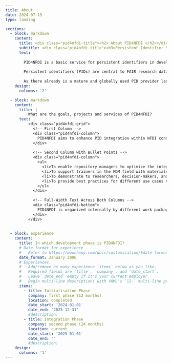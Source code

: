 ```yaml
---
title: About
date: 2024-07-15
type: landing

sections:
  - block: markdown
    content:
      title: <div class="pid4nfdi-title"><h2> About PID4NFDI </h2></div>
      subtitle: <div class="pid4nfdi-title"><h3>Persistent Identifier Services for the German National Research Data Infrastructure (NFDI)  </h3></div>
      text: |
       
        PID4NFDI is a basic service for persistent identifiers in development for the German National Research Data Infrastructure ([Nationale Forschungsdaten&shy;infrastruktur – NFDI](https://www.nfdi.de/?lang=en)). PID4NFDI is part of [Base4NFDI](https://base4nfdi.de/) and is currently in its integration phase, the second of three [service development phases](https://base4nfdi.de/process).
        
        Persistent identifiers (PIDs) are central to FAIR research data management. However, different disciplines and different resources result in diverse requirements and the different NFDI consortia have different levels of maturity in PID implementation. PID4NFDI will design a work programme to build an NFDI foundation service on established PID infrastructures.
        
        As there already is a mature and globally used PID provider landscape and PID needs are highly individual in the consortia, we define our intended service as a set of several components (technical, organisational, standards, training, outreach) that are in their interaction tailored to the needs of NFDI stakeholders.
    design:
      columns: '2'

  - block: markdown
    content:
      title: |
          What are the goals, projects and services of PID4NFDI?   
      text: |
          <div class="pid4nfdi-grid">
            <!-- First Column -->
            <div class="pid4nfdi-column">
              PID4NFDI aims to enhance PID integration within NFDI consortia, considering varying provider maturity levels and community adaptation. Our goal is to boost PID impact by improving metadata quality and interoperability through technical, organisational, and strategic measures. Governance guidelines, outreach efforts, and a modular training concept will promote PID awareness and adoption across disciplines, prototyped collaboratively with consortia partners to ensure broad applicability within NFDI. The interoperability, metadata, governance, training/support, and community engagement components will together form the PID Coordination Hub, which will be a central entry point for users of the PID4NFDI service portfolio.
            </div>
            
            <!-- Second Column with Bullet Points -->
            <div class="pid4nfdi-column">
              <ul>
                <li>To enable repository managers to optimize the integration of PIDs into their workflows,</li>
                <li>To support trainers in the FDM field with materials and information,</li>
                <li>To demonstrate to researchers, decision-makers, and funders the added value of PIDs for their own workflows and processes,</li>
                <li>To provide best practices for different use cases to NFDI multipliers like sections and working groups.</li>
              </ul>
            </div>
            
            <!-- Full-Width Text Across Both Columns -->
            <div class="pid4nfdi-bottom">
              PID4NFDI is organized internally by different work packages that cover these measures and areas of engagement. We operate as part of <a href="https://base4nfdi.de/">Base4NFDI</a>, a joint initiative of all 26 consortia within NFDI to foster and establish reliable NFDI-wide basic services, and are one of <a href="https://base4nfdi.de/projects">several basic services in development</a>.
            </div>
          </div>
          
    
  - block: experience
    content:
      title: In which development phase is PID4NFDI?
      # Date format for experience
      #   Refer to https://wowchemy.com/docs/customization/#date-format
      date_format: January 2006
      # Experiences.
      #   Add/remove as many experience `items` below as you like.
      #   Required fields are `title`, `company`, and `date_start`.
      #   Leave `date_end` empty if it's your current employer.
      #   Begin multi-line descriptions with YAML's `|2-` multi-line prefix.
      items:
        - title: Initialisation Phase
          company: first phase (12 months)
          location: completed
          date_start: '2024-01-01'
          date_end: '2025-12-31'
          #description: 
        - title: Integration Phase
          company: second phase (24 months)
          location: current
          date_start: '2025-01-01'
          date_end: ''
          #description: 
    design:
      columns: '1'
---
```

